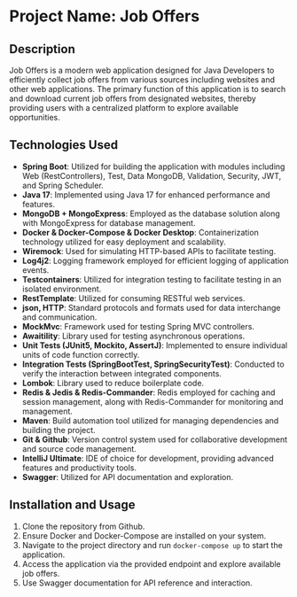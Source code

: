 # Project Name: Job Offers

## Description
Job Offers is a modern web application designed for Java Developers to efficiently collect job offers from various sources including websites and other web applications. The primary function of this application is to search and download current job offers from designated websites, thereby providing users with a centralized platform to explore available opportunities.

## Technologies Used
- **Spring Boot**: Utilized for building the application with modules including Web (RestControllers), Test, Data MongoDB, Validation, Security, JWT, and Spring Scheduler.
- **Java 17**: Implemented using Java 17  for enhanced performance and features.
- **MongoDB + MongoExpress**: Employed as the database solution along with MongoExpress for database management.
- **Docker & Docker-Compose & Docker Desktop**: Containerization technology utilized for easy deployment and scalability.
- **Wiremock**: Used for simulating HTTP-based APIs to facilitate testing.
- **Log4j2**: Logging framework employed for efficient logging of application events.
- **Testcontainers**: Utilized for integration testing to facilitate testing in an isolated environment.
- **RestTemplate**: Utilized for consuming RESTful web services.
- **json, HTTP**: Standard protocols and formats used for data interchange and communication.
- **MockMvc**: Framework used for testing Spring MVC controllers.
- **Awaitility**: Library used for testing asynchronous operations.
- **Unit Tests (JUnit5, Mockito, AssertJ)**: Implemented to ensure individual units of code function correctly.
- **Integration Tests (SpringBootTest, SpringSecurityTest)**: Conducted to verify the interaction between integrated components.
- **Lombok**: Library used to reduce boilerplate code.
- **Redis & Jedis & Redis-Commander**: Redis employed for caching and session management, along with Redis-Commander for monitoring and management.
- **Maven**: Build automation tool utilized for managing dependencies and building the project.
- **Git & Github**: Version control system used for collaborative development and source code management.
- **IntelliJ Ultimate**: IDE of choice for development, providing advanced features and productivity tools.
- **Swagger**: Utilized for API documentation and exploration.

## Installation and Usage
1. Clone the repository from Github.
2. Ensure Docker and Docker-Compose are installed on your system.
3. Navigate to the project directory and run `docker-compose up` to start the application.
4. Access the application via the provided endpoint and explore available job offers.
5. Use Swagger documentation for API reference and interaction.


